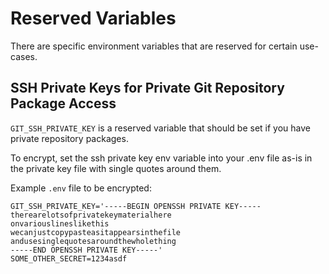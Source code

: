 # Reserved Variables

There are specific environment variables that are reserved for certain use-cases.  

## SSH Private Keys for Private Git Repository Package Access

`GIT_SSH_PRIVATE_KEY` is a reserved variable that should be set if you have private repository packages. 

To encrypt, set the ssh private key env variable into your .env file as-is in the private key file with single quotes 
around them. 

Example `.env` file to be encrypted:
```
GIT_SSH_PRIVATE_KEY='-----BEGIN OPENSSH PRIVATE KEY-----
therearelotsofprivatekeymaterialhere
onvariouslineslikethis
wecanjustcopypasteasitappearsinthefile
andusesinglequotesaroundthewholething
-----END OPENSSH PRIVATE KEY-----'
SOME_OTHER_SECRET=1234asdf
```